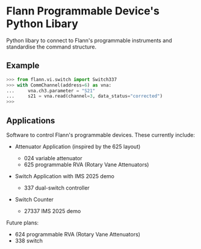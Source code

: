 # Flann Programmable Device's Python Libary

Python libary to connect to Flann's programmable instruments and standardise the command structure.

## Example

```python
>>> from flann.vi.switch import Switch337
>>> with CommChannel(address=6) as vna:
...     vna.ch3.parameter = "S21"
...     s21 = vna.read(channel=3, data_status="corrected")
>>> 
```

## Applications
Software to control Flann's programmable devices. These currently include:

- Attenuator Application (inspired by the 625 layout)
    - 024 variable attenuator
    - 625 programmable RVA (Rotary Vane Attenuators)

- Switch Application with IMS 2025 demo
    - 337 dual-switch controller

- Switch Counter
    - 27337 IMS 2025 demo

Future plans:
- 624 programmable RVA (Rotary Vane Attenuators)
- 338 switch
